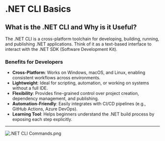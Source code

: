 # .NET CLI Basics

## What is the .NET CLI and Why is it Useful?

The .NET CLI is a cross-platform toolchain for developing, building, running, and publishing .NET applications. Think of it as a text-based interface to interact with the .NET SDK (Software Development Kit).

### Benefits for Developers

- **Cross-Platform**: Works on Windows, macOS, and Linux, enabling consistent workflows across environments.
- **Lightweight**: Ideal for scripting, automation, or working on systems without a full IDE.
- **Flexibility**: Provides fine-grained control over project creation, dependency management, and publishing.
- **Automation-Friendly**: Easily integrates with CI/CD pipelines (e.g., GitHub Actions, Azure DevOps).
- **Learning Tool**: Helps beginners understand the .NET build process by exposing each step explicitly.

---

![.NET CLI Commands.png](../../assets/roadmaps/dotnet-cli-commands.png)